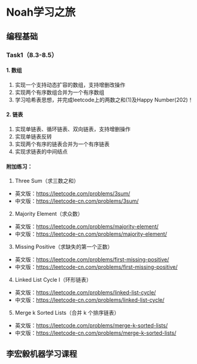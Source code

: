 # Noah学习之旅
## 编程基础
### Task1（8.3-8.5）
#### 1. 数组
1. 实现一个支持动态扩容的数组，支持增删改操作
2. 实现两个有序数组合并为一个有序数组
3. 学习哈希表思想，并完成leetcode上的两数之和(1)及Happy Number(202)！

#### 2. 链表
1. 实现单链表、循环链表、双向链表，支持增删操作
2. 实现单链表反转
3. 实现两个有序的链表合并为一个有序链表
4. 实现求链表的中间结点

#### 附加练习：
1. Three Sum（求三数之和）
- 英文版：https://leetcode.com/problems/3sum/
- 中文版：https://leetcode-cn.com/problems/3sum/
2. Majority Element（求众数）
- 英文版：https://leetcode.com/problems/majority-element/
- 中文版：https://leetcode-cn.com/problems/majority-element/
3. Missing Positive（求缺失的第一个正数）
- 英文版：https://leetcode.com/problems/first-missing-positive/
- 中文版：https://leetcode-cn.com/problems/first-missing-positive/
4. Linked List Cycle I（环形链表）
- 英文版：https://leetcode.com/problems/linked-list-cycle/
- 中文版：https://leetcode-cn.com/problems/linked-list-cycle/
5. Merge k Sorted Lists（合并 k 个排序链表）
- 英文版：https://leetcode.com/problems/merge-k-sorted-lists/
- 中文版：https://leetcode-cn.com/problems/merge-k-sorted-lists/


## 李宏毅机器学习课程
